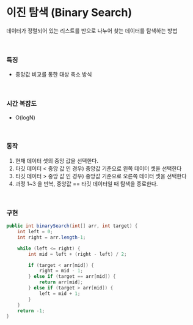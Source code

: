 # 이진 탐색 (Binary Search)
데이터가 정렬되어 있는 리스트를 반으로 나누어 찾는 데이터를 탐색하는 방법  

<br>

### 특징
- 중앙값 비교를 통한 대상 축소 방식


<br>

### 시간 복잡도
- O(logN)

  
<br>

### 동작
1. 현재 데이터 셋의 중앙 값을 선택한다.
2. 타깃 데이터 < 중앙 값 인 경우) 중앙값 기준으로 왼쪽 데이터 셋을 선택한다
3. 타깃 데이터 > 중앙 값 인 경우) 중앙값 기준으로 오른쪽 데이터 셋을 선택한다
4. 과정 1~3 을 반복, 중앙값 == 타깃 데이터일 때 탐색을 종료한다.


<br>


### 구현
```java
public int binarySearch(int[] arr, int target) {
    int left = 0;
    int right = arr.length-1;

    while (left <= right) {
        int mid = left + (right - left) / 2;

        if (target < arr[mid]) {
            right = mid - 1;
        } else if (target == arr[mid]) {
            return arr[mid];
        } else if (target > arr[mid]) {
            left = mid + 1;
        }
    }
    return -1;
}
```

